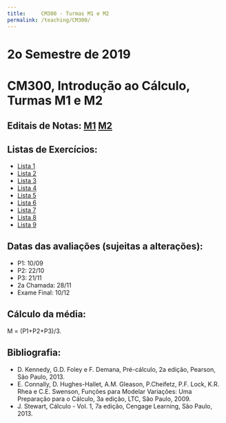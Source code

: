 ```yaml
---
title:     CM300 - Turmas M1 e M2
permalink: /teaching/CM300/
---
```

# 2o Semestre de 2019
# CM300, Introdução ao Cálculo, Turmas M1 e M2

## Editais de Notas: [M1](https://docs.google.com/spreadsheets/d/e/2PACX-1vRNI9IuZKBmJnrGOZyqIKr-wQ2LsyMGfY6PNG3SEnKZ_A4ZLfeYJ3w7XlTlEWT9nmyC-ajDEqjT1n8I/pubhtml?gid=2099504974&single=true) [M2](https://docs.google.com/spreadsheets/d/e/2PACX-1vRNI9IuZKBmJnrGOZyqIKr-wQ2LsyMGfY6PNG3SEnKZ_A4ZLfeYJ3w7XlTlEWT9nmyC-ajDEqjT1n8I/pubhtml?gid=1531258652&single=true)

## Listas de Exercícios:
- [Lista 1](lista01.pdf)
- [Lista 2](lista02.pdf)
- [Lista 3](lista03.pdf)
- [Lista 4](lista04.pdf)
- [Lista 5](lista05.pdf)
- [Lista 6](lista06.pdf)
- [Lista 7](lista07.pdf)
- [Lista 8](lista08.pdf)
- [Lista 9](lista09.pdf)

## Datas das avaliações (sujeitas a alterações):
- P1: 10/09
- P2: 22/10
- P3: 21/11
- 2a Chamada: 28/11
- Exame Final: 10/12

## Cálculo da média:
M = (P1+P2+P3)/3.

## Bibliografia:
- D. Kennedy, G.D. Foley e F. Demana, Pré-cálculo, 2a edição, Pearson, São Paulo, 2013.
- E. Connally, D. Hughes-Hallet, A.M. Gleason, P.Cheifetz, P.F. Lock, K.R. Rhea e C.E. Swenson, Funções para Modelar Variações: Uma Preparação para o Cálculo, 3a edição, LTC, São Paulo, 2009.
- J. Stewart, Cálculo - Vol. 1, 7a edição, Cengage Learning, São Paulo, 2013.

